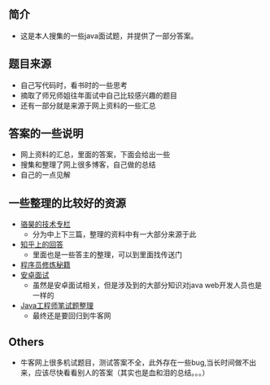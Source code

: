 ## 简介
+ 这是本人搜集的一些java面试题，并提供了一部分答案。

## 题目来源
+ 自己写代码时，看书时的一些思考<br>
+ 摘取了师兄师姐往年面试中自己比较感兴趣的题目<br>
+ 还有一部分就是来源于网上资料的一些汇总

## 答案的一些说明
+ 网上资料的汇总，里面的答案，下面会给出一些<br>
+ 搜集和整理了网上很多博客，自己做的总结
+ 自己的一点见解

## 一些整理的比较好的资源
+ <a href="http://blog.csdn.net/jackfrued/article/details/44921941" target="_blank">骆昊的技术专栏</a>
    * 分为中上下三篇，整理的资料中有一大部分来源于此
+ <a href="https://www.zhihu.com/question/29800631" target="_blank">知乎上的回答</a>
    * 里面也是一些答主的整理，可以到里面找传送门
+ <a href="https://github.com/yangengzhe/coding-guide_i3geek" target="_blank">程序员修炼秘籍</a>
+ <a href="https://github.com/JackyAndroid/AndroidInterview-Q-A" target="_blank">安卓面试</a>
    * 虽然是安卓面试相关，但是涉及到的大部分知识对java web开发人员也是一样的
+ <a href="https://zhuanlan.zhihu.com/p/21513402?refer=passer" target="_blank">Java工程师笔试题整理</a> 
    * 最终还是要回归到牛客网

## Others
+ 牛客网上很多机试题目，测试答案不全，此外存在一些bug,当长时间做不出来，应该尽快看看别人的答案（其实也是血和泪的总结。。。）
